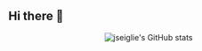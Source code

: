 ## Hi there 👋
<!-- <p align="center" width="300">
   <img align="center" width="200" src="https://avatars.githubusercontent.com/u/96433186?v=4" />
   <h3 align="center">¡Hola 👋! Javier por acá 👨🏻‍💻</h3>
<!-- </p> -->
<!-- [![jseiglie's GitHub Banner](./assets/seiglie_banner.png)](https://seiglie.es)  -->

<div align="center">
   
   ![jseiglie's GitHub stats](https://github-readme-stats.vercel.app/api?username=jseiglie&show_icons=true&locale=es&theme=dark#gh-dark-mode-only)
   
</div>
<!--
**jseiglie/jseiglie** is a ✨ _special_ ✨ repository because its `README.md` (this file) appears on your GitHub profile.

Here are some ideas to get you started:

- 🔭 I’m currently working on ...
- 🌱 I’m currently learning ...
- 👯 I’m looking to collaborate on ...
- 🤔 I’m looking for help with ...
- 💬 Ask me about ...
- 📫 How to reach me: ...
- 😄 Pronouns: ...
- ⚡ Fun fact: ...
-->
